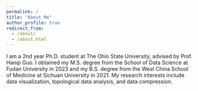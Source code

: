 ```yaml
---
permalink: /
title: "About Me"
author_profile: true
redirect_from: 
  - /about/
  - /about.html
---
```


I am a 2nd year Ph.D. student at The Ohio State University, advised by Prof. Hanqi Guo. I obtained my M.S. degree from the School of Data Science at Fudan University in 2023 and my B.S. degree from the West China School of Medicine at Sichuan University in 2021. My research interests include data visualization, topological data analysis, and data compression.
